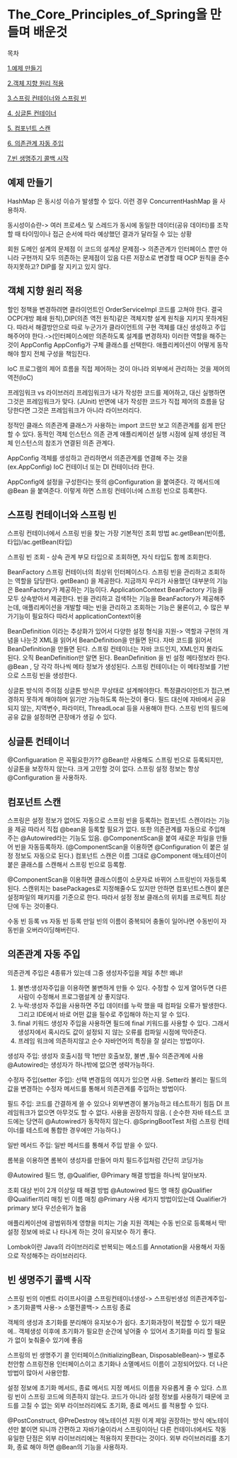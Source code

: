 # The_Core_Principles_of_Spring을 만들며 배운것
목차

[1.예제 만들기](#예제-만들기)

[2.객체 지향 원리 적용](#객체-지향-원리-적용)

[3.스프링 컨테이너와 스프링 빈](#스프링-컨테이너와-스프링-빈)

[4. 싱글톤 컨테이너](##싱글톤-컨테이너)

[5. 컴포넌트 스캔](##컴포넌트-스캔)

[6. 의존관계 자동 주입](#의존관계-자동-주입)

[7.빈 생명주기 콜백 시작](#빈-생명주기-콜백-시작)




## 예제 만들기

HashMap 은 동시성 이슈가 발생할 수 있다. 이런 경우 ConcurrentHashMap 을 사용하자.

동시성이슈란->
여러 프로세스 및 스레드가 동시에 동일한 데이터(공유 데이터)를 조작할 때 타이밍이나 접근 순서에 따라 예상했던 결과가 달라질 수 있는 상황

회원 도메인 설계의 문제점
이 코드의 설계상 문제점-> 의존관계가 인터페이스 뿐만 아니라 구현까지 모두 의존하는 문제점이 있음
다른 저장소로 변경할 때 OCP 원칙을 준수하지못하고?
DIP를 잘 지키고 있지 않다.


## 객체 지향 원리 적용

할인 정책을 변경하려면 클라이언트인 OrderServiceImpl 코드를 고쳐야 한다.
결국 OCP(개방 폐쇄 원칙),DIP(의존 역전 원칙)같은 객체지향 설계 원칙을 지키지 못하게된다.
따라서 해결방안으로 따로 누군가가 클라이언트의 구현 객체를 대신 생성하고 주입해주어야 한다.->(인터페이스에만 의존하도록 설계를 변경하자)
이러한 역할을 해주는 것이  AppConfig
AppConfig가 구체 클래스를 선택한다.  애플리케이션이 어떻게 동작해야 할지 전체 구성을 책임진다.

IoC
프로그램의 제어 흐름을 직접 제어하는 것이 아니라 외부에서 관리하는 것을 제어의 역전(IoC)

프레임워크 vs 라이브러리
프레임워크가 내가 작성한 코드를 제어하고, 대신 실행하면 그것은 프레임워크가 맞다. (JUnit)
반면에 내가 작성한 코드가 직접 제어의 흐름을 담당한다면 그것은 프레임워크가 아니라 라이브러리다.


정적인 클래스 의존관계
클래스가 사용하는 import 코드만 보고 의존관계를 쉽게 판단할 수 있다.
동적인 객체 인스턴스 의존 관계
애플리케이션 실행 시점에 실제 생성된 객체 인스턴스의 참조가 연결된 의존 관계다.

AppConfig 
객체를 생성하고 관리하면서 의존관계를 연결해 주는 것을(ex.AppConfig) IoC 컨테이너 또는 DI 컨테이너라 한다.

AppConfig에 설정을 구성한다는 뜻의 @Configuration 을 붙여준다.
각 메서드에 @Bean 을 붙여준다. 이렇게 하면 스프링 컨테이너에 스프링 빈으로 등록한다.


## 스프링 컨테이너와 스프링 빈

스프링 컨테이너에서 스프링 빈을 찾는 가장 기본적인 조회 방법
ac.getBean(빈이름, 타입)/ac.getBean(타입)

스프링 빈 조회 - 상속 관계
부모 타입으로 조회하면, 자식 타입도 함께 조회한다.

BeanFactory
스프링 컨테이너의 최상위 인터페이스다.
스프링 빈을 관리하고 조회하는 역할을 담당한다.
getBean() 을 제공한다.
지금까지 우리가 사용했던 대부분의 기능은 BeanFactory가 제공하는 기능이다.
ApplicationContext
BeanFactory 기능을 모두 상속받아서 제공한다.
빈을 관리하고 검색하는 기능을 BeanFactory가 제공해주는데, 애플리케이션을 개발할 때는 빈을 관리하고 조회하는 기능은 물론이고, 수 많은 부가기능이 필요하다
따라서 applicationContext이용

BeanDefinition 이라는 추상화가 있어서 다양한 설정 형식을 지원-> 역할과 구현의 개념을 나눈것
XML을 읽어서 BeanDefinition을 만들면 된다.
자바 코드를 읽어서 BeanDefinition을 만들면 된다.
스프링 컨테이너는 자바 코드인지, XML인지 몰라도 된다. 오직 BeanDefinition만 알면 된다.
BeanDefinition 을 빈 설정 메타정보라 한다.
@Bean , <bean> 당 각각 하나씩 메타 정보가 생성된다.
스프링 컨테이너는 이 메타정보를 기반으로 스프링 빈을 생성한다.

싱글톤 방식의 주의점
싱글톤 방식은 무상태로 설계해야한다. 특정클라이언트가 접근,변경하지 못하게 해야하며 읽기만 가능하도록 하는것이 좋다.
필드 대신에 자바에서 공유되지 않는, 지역변수, 파라미터, ThreadLocal 등을 사용해야 한다.
스프링 빈의 필드에 공유 값을 설정하면 큰장애가 생길 수 있다.


## 싱글톤 컨테이너
@Configuaration 은 꼭필요한가??
@Bean만 사용해도 스프링 빈으로 등록되지만, 싱글톤을 보장하지 않는다.
크게 고민할 것이 없다. 스프링 설정 정보는 항상 @Configuration 을 사용하자.


## 컴포넌트 스캔
스프링은 설정 정보가 없어도 자동으로 스프링 빈을 등록하는 컴포넌트 스캔이라는 기능을 제공 따라서 직접 @bean을 등록할 필요가 없다.
또한 의존관계를 자동으로 주입해주는 @Autowired라는 기능도 있음.
@ComponentScan을 붙여 새로운 파일을 만들어 빈을 자동등록하자.
(@ComponentScan을 이용하면  @Configuration 이 붙은 설정 정보도 자동으로 된다.)
컴포넌트 스캔은 이름 그대로 @Component 애노테이션이 붙은 클래스를 스캔해서 스프링 빈으로 등록함.

@ComponentScan을 이용하면 클래스이름이 소문자로 바뀌어 스프링빈이 자동등록 된다.
스캔위치는 basePackages로 지정해줄수도 있지만 안하면 컴포넌트스캔이 붙은 설정파일의 패키지를 기준으로 한다.
따라서 설정 정보 클래스의 위치를 프로젝트 최상 단에 두는 것이좋다. 

수동 빈 등록 vs 자동 빈 등록
만일 빈의 이름이 중복되어 충돌이 일어나면 수동빈이 자동빈을 오버라이딩해버린다.


## 의존관계 자동 주입

의존관계 주입은 4종류가 있는데 그중 생성자주입을 제일 추천!
왜냐! 
1. 불변:생성자주입을 이용하면 불변하게 만들 수 있다. 수정할 수 있게 열어두면 다른사람이 수정해서 프로그램설계 상 좋지않다.
2. 누락:생성자 주입을 사용하면 주입 데이터를 누락 했을 때 컴파일 오류가 발생한다. 그리고 IDE에서 바로 어떤 값을 필수로 주입해야 하는지 알 수 있다.
3. final 키워드 생성자 주입을 사용하면 필드에 final 키워드를 사용할 수 있다. 그래서 생성자에서 혹시라도 값이 설정되 지 않는 오류를 컴파일 시점에 막아준다. 
4. 프레임 워크에 의존하지않고 순수 자바언어의 특징을 잘 살리는 방법이다.

생성자 주입: 생성자 호출시점 딱 1번만 호출보장, 불변 ,필수 의존관계에 사용
@Autowired는 생성자가 하나밖에 없으면 생략가능하다.

수정자 주입(setter 주입): 선택 변경등의 여지가 있으면 사용.
Setter라 불리는 필드의 값을 변경하는 수정자 메서드를 통해서 의존관계를 주입하는 방법이다.

필드 주입: 코드를 간결하게 쓸 수 있으나 외부변경이 불가능하고 테스트하기 힘듬
DI 프레임워크가 없으면 아무것도 할 수 없다.
사용을 권장하지 않음.
( 순수한 자바 테스트 코드에는 당연히 @Autowired가 동작하지 않는다. 
@SpringBootTest 처럼 스프링 컨테이너를 테스트에 통합한 경우에만 가능하다.)

일반 메서드 주입: 일반 메서드를 통해서 주입 받을 수 있다.

롬복을 이용하면 롬복이 생성자를 만들어 마치 필드주입처럼 간단히 코딩가능

@Autowired 필드 명, @Qualifier, @Primary 해결 방법을 하나씩 알아보자.


조회 대상 빈이 2개 이상일 때 해결 방법
@Autowired 필드 명 매칭
@Qualifier @Qualifier끼리 매칭 빈 이름 매칭 
@Primary 사용 세가지 방법이있는데 Qualifier가 primary 보다 우선순위가 높음

애플리케이션에 광범위하게 영향을 미치는 기술 지원 객체는 수동 빈으로 등록해서 딱! 설정 정보에 바로 나 타나게 하는 것이 유지보수 하기 좋다.

Lombok이란 Java의 라이브러리로 반복되는 메소드를 Annotation을 사용해서 자동으로 작성해주는 라이브러리다.


## 빈 생명주기 콜백 시작
스프링 빈의 이벤트 라이프사이클
스프링컨테이너생성-> 스프링빈생성 의존관계주입-> 초기화콜백 사용-> 소멸전콜백-> 스프링 종료

객체의 생성과 초기화를 분리해야 유지보수가 쉽다. 초기화과정이 복잡할 수 있기 때문에..
객체생성 이후에 초기화가 필요한 순간에 넣어줄 수 있어서 초기화를 미리 할 필요가 없이 늦춰줄수 있기에 좋음

스프링의 빈 생명주기 콜
인터페이스(InitializingBean, DisposableBean)-> 별로추천안함 스프링전용 인터페이스이고 초기화나 소멸메서드 이름이 
고정되어있다. 더 나은 방법이 많아서 사용안함.

설정 정보에 초기화 메서드, 종료 메서드 지정
메서드 이름을 자유롭게 줄 수 있다.
스프링 빈이 스프링 코드에 의존하지 않는다.
코드가 아니라 설정 정보를 사용하기 때문에 코드를 고칠 수 없는 외부 라이브러리에도 초기화, 종료 메서드 를 적용할 수 있다.

@PostConstruct, @PreDestroy 애노테이션 지원
이게 제일 권장하는 방식
에노테이션만 붙이면 되니까 간편하고 자바기술이라서 스프링이아닌 다른 컨테이너에서도 작동
유일한 단점은 외부 라이브러리에는 적용하지 못한다는 것이다. 외부 라이브러리를 초기화, 종료 해야 하면 @Bean의 기능을 사용하자.

